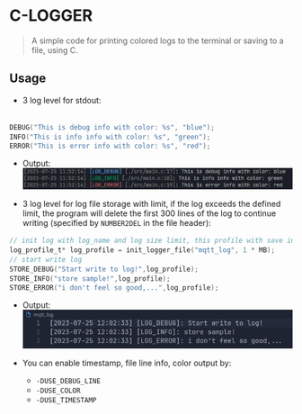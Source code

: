 # C-LOGGER

> A simple code for printing colored logs to the terminal or saving to a file, using C.

## Usage

- 3 log level for stdout:

```c

DEBUG("This is debug info with color: %s", "blue");
INFO("This is info info with color: %s", "green");
ERROR("This is error info with color: %s", "red");
```

- Output:
![Alt text](./images/image-2.png)

- 3 log level for log file storage with limit, if the log exceeds the defined limit, the program will delete the first 300 lines of the log to continue writing (specified by `NUMBER2DEL` in the file header):

```c
// init log with log_name and log size limit, this profile with save in .cache
log_profile_t* log_profile = init_logger_file("mqtt_log", 1 * MB);
// start write log
STORE_DEBUG("Start write to log!",log_profile);
STORE_INFO("store sample!",log_profile);
STORE_ERROR("i don't feel so good,...",log_profile);

```

- Output:
![Alt text](./images/image.png)

- You can enable timestamp, file line info, color output by:
  - `-DUSE_DEBUG_LINE`
  - `-DUSE_COLOR`
  - `-DUSE_TIMESTAMP`
